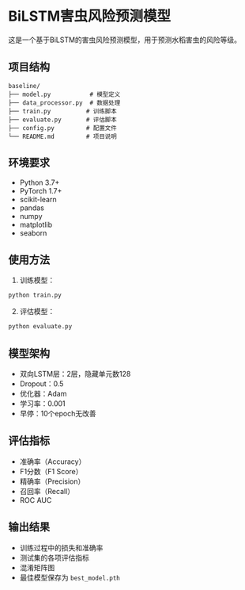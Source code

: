 # BiLSTM害虫风险预测模型

这是一个基于BiLSTM的害虫风险预测模型，用于预测水稻害虫的风险等级。

## 项目结构

```
baseline/
├── model.py           # 模型定义
├── data_processor.py  # 数据处理
├── train.py          # 训练脚本
├── evaluate.py       # 评估脚本
├── config.py         # 配置文件
└── README.md         # 项目说明
```

## 环境要求

- Python 3.7+
- PyTorch 1.7+
- scikit-learn
- pandas
- numpy
- matplotlib
- seaborn

## 使用方法

1. 训练模型：
```bash
python train.py
```

2. 评估模型：
```bash
python evaluate.py
```

## 模型架构

- 双向LSTM层：2层，隐藏单元数128
- Dropout：0.5
- 优化器：Adam
- 学习率：0.001
- 早停：10个epoch无改善

## 评估指标

- 准确率（Accuracy）
- F1分数（F1 Score）
- 精确率（Precision）
- 召回率（Recall）
- ROC AUC

## 输出结果

- 训练过程中的损失和准确率
- 测试集的各项评估指标
- 混淆矩阵图
- 最佳模型保存为 `best_model.pth` 